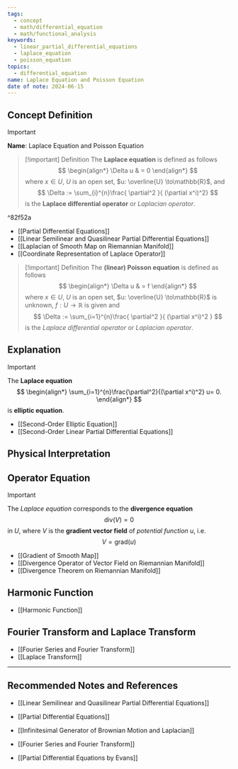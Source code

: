 ```yaml
---
tags:
  - concept
  - math/differential_equation
  - math/functional_analysis
keywords:
  - linear_partial_differential_equations
  - laplace_equation
  - poisson_equation
topics:
  - differential_equation
name: Laplace Equation and Poisson Equation
date of note: 2024-06-15
---
```


## Concept Definition

>[!important]
>**Name**: Laplace Equation and Poisson Equation


>[!important] Definition
>The **Laplace equation** is defined as follows
>$$
>\begin{align*}
> \Delta u & = 0
>\end{align*}
>$$
>where  $x\in U$, $U$ is an open set,   $u: \overline{U}  \to\mathbb{R}$, and 
>$$
>\Delta := \sum_{i}^{n}\frac{ \partial^2 }{ (\partial x^i)^2} 
>$$
>is the **Laplace differential operator** or *Laplacian operator*.

^82f52a

- [[Partial Differential Equations]]
- [[Linear Semilinear and Quasilinear Partial Differential Equations]]
- [[Laplacian of Smooth Map on Riemannian Manifold]]
- [[Coordinate Representation of Laplace Operator]]

>[!important] Definition
>The **(linear) Poisson equation** is defined as follows
>$$
>\begin{align*}
> \Delta u & = f
>\end{align*}
>$$
>where  $x\in U$, $U$ is an open set,   $u: \overline{U}  \to\mathbb{R}$ is unknown, $f: U\to \mathbb{R}$ is given and
>$$
>\Delta := \sum_{i=1}^{n}\frac{ \partial^2 }{ (\partial x^i)^2 } 
>$$
>is the *Laplace differential operator* or *Laplacian operator*.


## Explanation

>[!important]
>The **Laplace equation** 
>$$
>\begin{align*}
> \sum_{i=1}^{n}\frac{\partial^2}{(\partial x^i)^2} u= 0.
>\end{align*}
>$$
>is **elliptic equation**. 

- [[Second-Order Elliptic Equation]]
- [[Second-Order Linear Partial Differential Equations]]

## Physical Interpretation



## Operator Equation

>[!important]
>The *Laplace equation* corresponds to the **divergence equation**
>$$
>\text{div}(V) = 0
>$$
>in $U$, where $V$ is the **gradient vector field** of *potential function*  $u$, i.e. $$V = \text{grad}(u)$$

- [[Gradient of Smooth Map]]
- [[Divergence Operator of Vector Field on Riemannian Manifold]]
- [[Divergence Theorem on Riemannian Manifold]]

## Harmonic Function

- [[Harmonic Function]]


## Fourier Transform and Laplace Transform

- [[Fourier Series and Fourier Transform]]
- [[Laplace Transform]]




-----------
##  Recommended Notes and References


- [[Linear Semilinear and Quasilinear Partial Differential Equations]]
- [[Partial Differential Equations]]

- [[Infinitesimal Generator of Brownian Motion and Laplacian]]

- [[Fourier Series and Fourier Transform]]


- [[Partial Differential Equations by Evans]]